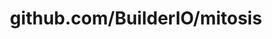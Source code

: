---
layout: post
title: github.com/BuilderIO/mitosis
categories: link
tags: [انگلیسی, برنامه‌نویسی]
---